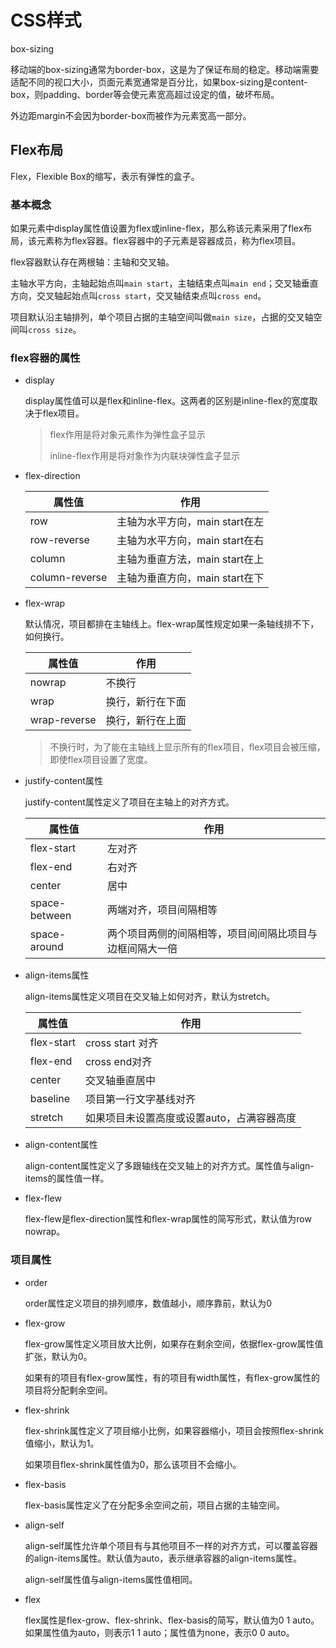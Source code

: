 # CSS样式

box-sizing

移动端的box-sizing通常为border-box，这是为了保证布局的稳定。移动端需要适配不同的视口大小，页面元素宽通常是百分比，如果box-sizing是content-box，则padding、border等会使元素宽高超过设定的值，破坏布局。

外边距margin不会因为border-box而被作为元素宽高一部分。

## Flex布局

Flex，Flexible Box的缩写，表示有弹性的盒子。

### 基本概念

如果元素中display属性值设置为flex或inline-flex，那么称该元素采用了flex布局，该元素称为flex容器。flex容器中的子元素是容器成员，称为flex项目。

flex容器默认存在两根轴：主轴和交叉轴。

主轴水平方向，主轴起始点叫`main start`，主轴结束点叫`main end`；交叉轴垂直方向，交叉轴起始点叫`cross start`，交叉轴结束点叫`cross end`。

项目默认沿主轴排列，单个项目占据的主轴空间叫做`main size`，占据的交叉轴空间叫`cross size`。

### flex容器的属性

* display

  display属性值可以是flex和inline-flex。这两者的区别是inline-flex的宽度取决于flex项目。

  > flex作用是将对象元素作为弹性盒子显示
  >
  > inline-flex作用是将对象作为内联块弹性盒子显示

* flex-direction

  | 属性值         | 作用                           |
  | -------------- | ------------------------------ |
  | row            | 主轴为水平方向，main start在左 |
  | row-reverse    | 主轴为水平方向，main start在右 |
  | column         | 主轴为垂直方法，main start在上 |
  | column-reverse | 主轴为垂直方向，main start在下 |

* flex-wrap

  默认情况，项目都排在主轴线上。flex-wrap属性规定如果一条轴线排不下，如何换行。

  | 属性值       | 作用             |
  | ------------ | ---------------- |
  | nowrap       | 不换行           |
  | wrap         | 换行，新行在下面 |
  | wrap-reverse | 换行，新行在上面 |

  > 不换行时，为了能在主轴线上显示所有的flex项目，flex项目会被压缩，即使flex项目设置了宽度。

* justify-content属性

  justify-content属性定义了项目在主轴上的对齐方式。

  | 属性值        | 作用                                                     |
  | ------------- | -------------------------------------------------------- |
  | flex-start    | 左对齐                                                   |
  | flex-end      | 右对齐                                                   |
  | center        | 居中                                                     |
  | space-between | 两端对齐，项目间隔相等                                   |
  | space-around  | 两个项目两侧的间隔相等，项目间间隔比项目与边框间隔大一倍 |

* align-items属性

  align-items属性定义项目在交叉轴上如何对齐，默认为stretch。

  | 属性值     | 作用                                       |
  | ---------- | ------------------------------------------ |
  | flex-start | cross start 对齐                           |
  | flex-end   | cross end对齐                              |
  | center     | 交叉轴垂直居中                             |
  | baseline   | 项目第一行文字基线对齐                     |
  | stretch    | 如果项目未设置高度或设置auto，占满容器高度 |

* align-content属性

  align-content属性定义了多跟轴线在交叉轴上的对齐方式。属性值与align-items的属性值一样。

* flex-flew

  flex-flew是flex-direction属性和flex-wrap属性的简写形式，默认值为row nowrap。

### 项目属性

* order

  order属性定义项目的排列顺序，数值越小，顺序靠前，默认为0

* flex-grow

  flex-grow属性定义项目放大比例，如果存在剩余空间，依据flex-grow属性值扩张，默认为0。

  如果有的项目有flex-grow属性，有的项目有width属性，有flex-grow属性的项目将分配剩余空间。

* flex-shrink

  flex-shrink属性定义了项目缩小比例，如果容器缩小，项目会按照flex-shrink值缩小，默认为1。

  如果项目flex-shrink属性值为0，那么该项目不会缩小。

* flex-basis

  flex-basis属性定义了在分配多余空间之前，项目占据的主轴空间。

* align-self

  align-self属性允许单个项目有与其他项目不一样的对齐方式，可以覆盖容器的align-items属性。默认值为auto，表示继承容器的align-items属性。

  align-self属性值与align-items属性值相同。

* flex

  flex属性是flex-grow、flex-shrink、flex-basis的简写，默认值为0 1 auto。如果属性值为auto，则表示1 1 auto；属性值为none，表示0 0 auto。